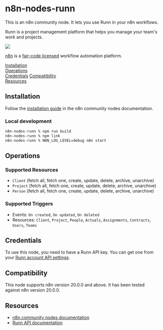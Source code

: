 # n8n-nodes-runn

This is an n8n community node. It lets you use Runn in your n8n workflows.

Runn is a project management platform that helps you manage your team's work and projects.

![](https://github.com/user-attachments/assets/f1e7628a-202b-44ab-82a0-67e016f89af9)

[n8n](https://n8n.io/) is a [fair-code licensed](https://docs.n8n.io/reference/license/) workflow automation platform.

[Installation](#installation)  
[Operations](#operations)  
[Credentials](#credentials)
[Compatibility](#compatibility)  
[Resources](#resources)  

## Installation

Follow the [installation guide](https://docs.n8n.io/integrations/community-nodes/installation/) in the n8n community nodes documentation.

### Local development

```bash
n8n-nodes-runn % npm run build
n8n-nodes-runn % npm link
n8n-nodes-runn % N8N_LOG_LEVEL=debug n8n start
```

## Operations

### Supported Resources

- `Client` (fetch all, fetch one, create, update, delete, archive, unarchive)
- `Project` (fetch all, fetch one, create, update, delete, archive, unarchive)
- `Person` (fetch all, fetch one, create, update, delete, archive, unarchive)

### Supported Triggers

- Events: `On created`, `On updated`, `On deleted`
- Resources: `Client`, `Project`, `People`, `Actuals`, `Assignments`, `Contracts`, `Users`, `Teams`

## Credentials

To use this node, you need to have a Runn API key. You can get one from your [Runn account API settings](https://app.runn.io/account/api).

## Compatibility

This node supports n8n version 20.0.0 and above. It has been tested against n8n version 20.0.0.

## Resources

* [n8n community nodes documentation](https://docs.n8n.io/integrations/community-nodes/)
* [Runn API documentation](https://developer.runn.io/)
